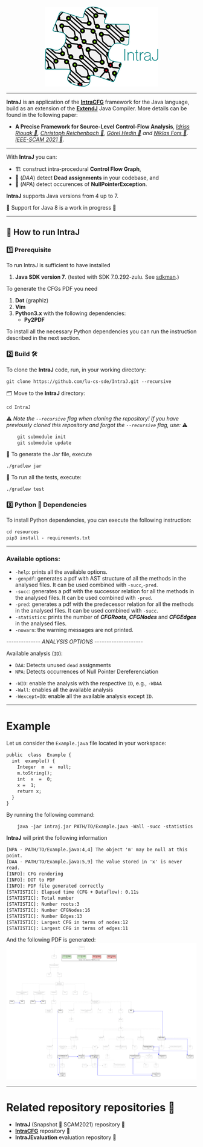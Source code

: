 <p align="center">
  <img width="300"  src="resources/logo.png">
</p>

---

**IntraJ** is an application of the **[IntraCFG](https://github.com/lu-cs-sde/IntraCFG)** framework for the Java language, build as an extension of the **[ExtendJ](https://extendj.org)** Java Compiler. More details can be found in the following paper:
* __A Precise Framework for Source-Level Control-Flow Analysis__, _[Idriss Riouak 🔗](https://github.com/IdrissRio), [Christoph Reichenbach 🔗](https://creichen.net), [Görel Hedin 🔗](https://cs.lth.se/gorel-hedin/) and [Niklas Fors 🔗](https://portal.research.lu.se/portal/en/persons/niklas-fors(c1e9efdd-5891-45ec-aa9d-87b8fb7f3dbc).html)_. _[IEEE-SCAM 2021 🔗](http://www.ieee-scam.org/2021/#home)._ 

---

With **IntraJ** you can:
- 🏗 construct intra-procedural **Control Flow Graph**,
- 🔎 (*DAA*) detect **Dead assignments** in your codebase, and
- 🔎 (*NPA*) detect occurences of **NullPointerException**.


**IntraJ** supports Java versions from 4 up to 7. 

🚧 Support for Java 8 is a work in progress 🚧

---

## 🚀 How to run IntraJ 
### 1️⃣ Prerequisite

To run IntraJ is sufficient to have installed

1) **Java SDK version 7**. (tested with  SDK 7.0.292-zulu. See [sdkman](https://sdkman.io).)

To generate the CFGs PDF you need
1) **Dot** (graphiz)
2) **Vim**
3) **Python3.x** with the following dependencies:
	* **Py2PDF**


To install all the necessary Python dependencies you can run the instruction described in the next section.


### 2️⃣ Build 🛠
To clone the **IntraJ** code, run, in your working directory:
```
git clone https://github.com/lu-cs-sde/IntraJ.git --recursive
```

🗂 Move to the **IntraJ** directory:

```
cd IntraJ
```

⚠️ *Note the `--recursive` flag when cloning the repository! If you have previously cloned this repository and forgot the `--recursive` flag, use:* ⚠️

```
    git submodule init
    git submodule update
```

🍯 To generate the Jar file, execute

```
./gradlew jar
```

🧪 To run all the tests, execute:

```
./gradlew test
```

### 3️⃣ Python 🐍 Dependencies

To install Python dependencies, you can execute the following instruction:

```
cd resources
pip3 install - requirements.txt
```

---

### Available options:
  - `-help`: prints all the available options.
  - `-genpdf`: generates a pdf with AST structure of all the methods in the analysed files. It can be used combined with `-succ`,`-pred`.
  - `-succ`: generates a pdf with the successor relation for all the methods in the analysed files. It can be used combined with `-pred`.
  - `-pred`: generates a pdf with the predecessor relation for all the methods in the analysed files. It can be used combined with `-succ`.
  - `-statistics`: prints the number of _**CFGRoots**_, _**CFGNodes**_ and _**CFGEdges**_ in the analysed files.
  - `-nowarn`: the warning messages are not printed.

-------------- _ANALYSIS OPTIONS_ --------------------

Available analysis (`ID`):
  * `DAA`: Detects unused `dead` assignments
  * `NPA`: Detects occurrences of Null Pointer Dereferenciation
   - `-WID`: enable the analysis with the respective `ID`, e.g., `-WDAA`
   - `-Wall`: enables all the available analysis
   - `-Wexcept=ID`: enable all the available analysis except `ID`.

---

# Example 
Let us consider the `Example.java` file located in your workspace:
```
public  class  Example {
  int  example() {
    Integer  m  =  null;
    m.toString();
    int  x  =  0;
    x =  1;
    return x;
  }
}
```
By running the following command:

```
    java -jar intraj.jar PATH/TO/Example.java -Wall -succ -statistics
```

**IntraJ** will print the following information
```
[NPA - PATH/TO/Example.java:4,4] The object 'm' may be null at this point.
[DAA - PATH/TO/Example.java:5,9] The value stored in 'x' is never read.
[INFO]: CFG rendering
[INFO]: DOT to PDF
[INFO]: PDF file generated correctly
[STATISTIC]: Elapsed time (CFG + Dataflow): 0.11s
[STATISTIC]: Total number
[STATISTIC]: Number roots:3
[STATISTIC]: Number CFGNodes:16
[STATISTIC]: Number Edges:13
[STATISTIC]: Largest CFG in terms of nodes:12
[STATISTIC]: Largest CFG in terms of edges:11
```

And the following PDF is generated:
![Example.pdf](resources/Example.png)

---
# Related repository repositories 🔗
 - **IntraJ** (Snapshot 📸 SCAM2021) repository 🔗
 - **[IntraCFG](https://github.com/lu-cs-sde/IntraCFG)** repository 🔗
 - **IntraJEvaluation** evaluation repository 🔗

